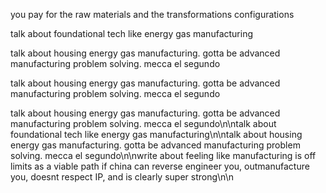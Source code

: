 you pay for the raw materials and the transformations configurations

talk about foundational tech like energy gas manufacturing

talk about housing energy gas manufacturing. gotta be advanced manufacturing problem solving. mecca el segundo

talk about housing energy gas manufacturing. gotta be advanced manufacturing problem solving. mecca el segundo

talk about housing energy gas manufacturing. gotta be advanced manufacturing problem solving. mecca el segundo\n\ntalk about foundational tech like energy gas manufacturing\n\ntalk about housing energy gas manufacturing. gotta be advanced manufacturing problem solving. mecca el segundo\n\nwrite about feeling like manufacturing is off limits as a viable path if china can reverse engineer you, outmanufacture you, doesnt respect IP, and is clearly super strong\n\n
